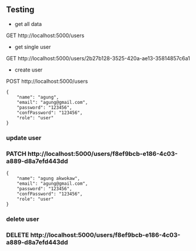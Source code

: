 ## Testing

- get all data

GET http://localhost:5000/users

- get single user

GET http://localhost:5000/users/2b27b128-3525-420a-ae13-35814857c6a1

- create user

POST http://localhost:5000/users
```
{
    "name": "agung",
    "email": "agung@gmail.com",
    "password": "123456",
    "confPassword": "123456",
    "role": "user"
}
```

### update user
### PATCH  http://localhost:5000/users/f8ef9bcb-e186-4c03-a889-d8a7efd443dd
```
{
    "name": "agung akwokaw",
    "email": "agung@gmail.com",
    "password": "123456",
    "confPassword": "123456",
    "role": "user"
}
```

### delete user
### DELETE http://localhost:5000/users/f8ef9bcb-e186-4c03-a889-d8a7efd443dd